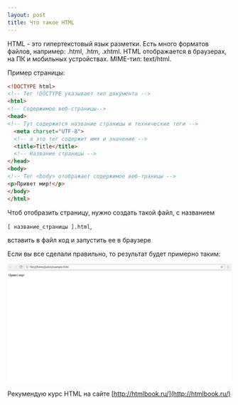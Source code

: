 ```yaml
---
layout: post
title: Что такое HTML
---
```

HTML - это гипертекстовый язык разметки.
Есть много форматов файлов, например: .html, .htm, .xhtml.
HTML отображается в браузерах, на ПК и мобильных устройствах. MIME-тип:
text/html.

Пример страницы:

```html
<!DOCTYPE html>
<!-- Тег !DOCTYPE указывает тип документа -->
<html>
<!-- Содержимое веб-страницы-->
<head>
<!-- Тут содержится название страницы и технические теги -->
  <meta charset="UTF-8">
  <!-- а это тег содержит имя и значение -->
  <title>Title</title>
  <!-- Название страницы -->
</head>
<body>
<!-- Тег <body> отображает содержимое веб-траницы -->
<p>Привет мир!</p>
</body>
</html>
```

Чтоб отобразить страницу, нужно создать такой файл,
c названием

`[ название_страницы ].html`,

 вставить в файл код и запустить ее в браузере

Если вы все сделали правильно,
то результат будет примерно таким:

![](/assets/img/example-html.png)

Рекумендую курс HTML на сайте
[http://htmlbook.ru/](http://htmlbook.ru/)